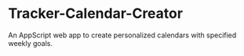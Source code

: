 # Tracker-Calendar-Creator
An AppScript web app to create personalized calendars with specified weekly goals.
